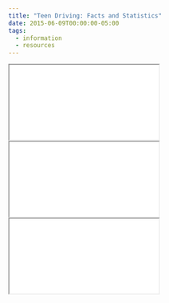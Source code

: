 ```yaml
---
title: "Teen Driving: Facts and Statistics"
date: 2015-06-09T00:00:00-05:00
tags:
  - information
  - resources
---
```

<div class="pdf-container">
  <iframe src="/static/img/pdf/Teen Driving Facts.pdf"></iframe>
</div>
<div class="pdf-container">
  <iframe src="/static/img/pdf/Teen Driving The Statistics are Frightening.pdf"></iframe>
</div>
<div class="pdf-container">
  <iframe src="/static/img/pdf/More for Teens.pdf"></iframe>
</div>
